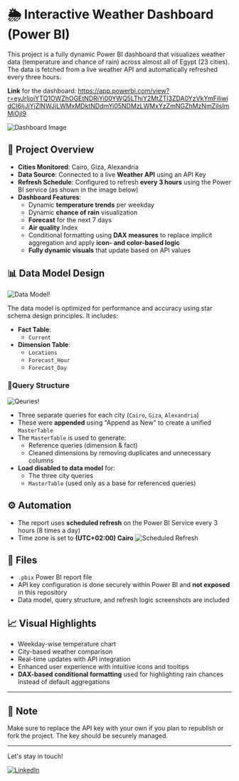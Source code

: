 # 🌦️ Interactive Weather Dashboard (Power BI)

This project is a fully dynamic Power BI dashboard that visualizes weather data (temperature and chance of rain) across almost all of Egypt (23 cities). The data is fetched from a live weather API and automatically refreshed every three hours.

**Link** for the dashboard: https://app.powerbi.com/view?r=eyJrIjoiYTQ1OWZhOGEtNDRiYi00YWQ5LThiY2MtZTI3ZDA0YzVkYmFiIiwidCI6IjJiYjZlNWJjLWMxMDktNDdmYi05NDMzLWMxYzZmNGZhMzNmZiIsImMiOjl9

![Dashboard Image](https://github.com/Peter-Sobhy1/Weather-Power-BI-Dashboard/blob/main/Assets/Weather%20Dashboard%20Image.png?raw=true)

## 🔧 Project Overview

- **Cities Monitored**: Cairo, Giza, Alexandria  
- **Data Source**: Connected to a live **Weather API** using an API Key  
- **Refresh Schedule**: Configured to refresh **every 3 hours** using the Power BI service (as shown in the image below)
- **Dashboard Features**:
  - Dynamic **temperature trends** per weekday
  - Dynamic **chance of rain** visualization
  - **Forecast** for the next 7 days
  - **Air quality** Index
  - Conditional formatting using **DAX measures** to replace implicit aggregation and apply **icon- and color-based logic**
  - **Fully dynamic visuals** that update based on API values

## 📊 Data Model Design

![Data Model!](https://github.com/Peter-Sobhy1/Weather-Power-BI-Dashboard/blob/main/Assets/Data%20Model.png?raw=true)

The data model is optimized for performance and accuracy using star schema design principles. It includes:

- **Fact Table**:
  - `Current`
- **Dimension Table**:
  - `Locations`
  - `Forecast_Hour`
  - `Forecast_Day`
 
  
### 📐Query Structure
![Qeuries!](https://github.com/Peter-Sobhy1/Weather-Power-BI-Dashboard/blob/main/Assets/Queries.png?raw=true)

- Three separate queries for each city (`Cairo`, `Giza`, `Alexandria`)
- These were **appended** using "Append as New" to create a unified `MasterTable`
- The `MasterTable` is used to generate:
  - Reference queries (dimension & fact)
  - Cleaned dimensions by removing duplicates and unnecessary columns
- **Load disabled to data model** for:
  - The three city queries
  - `MasterTable` (used only as a base for referenced queries)


## ⚙️ Automation

- The report uses **scheduled refresh** on the Power BI Service every 3 hours (8 times a day)
- Time zone is set to **(UTC+02:00) Cairo**
![Scheduled Refresh](https://github.com/Peter-Sobhy1/Weather-Power-BI-Dashboard/blob/main/Assets/Schedule%20Refresh.png?raw=true)

## 📁 Files

- `.pbix` Power BI report file
- API key configuration is done securely within Power BI and **not exposed** in this repository
- Data model, query structure, and refresh logic screenshots are included

## 📈 Visual Highlights

- Weekday-wise temperature chart
- City-based weather comparison
- Real-time updates with API integration
- Enhanced user experience with intuitive icons and tooltips
- **DAX-based conditional formatting** used for highlighting rain chances instead of default aggregations
---

## 📌 Note

Make sure to replace the API key with your own if you plan to republish or fork the project. The key should be securely managed.

---







Let's stay in touch!

[![LinkedIn](https://img.shields.io/badge/LinkedIn-0077B5?style=for-the-badge&logo=linkedin&logoColor=white)](https://www.linkedin.com/in/peter-sobhy/)
